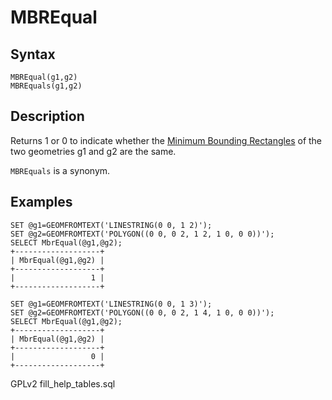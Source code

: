 
# MBREqual

## Syntax


```
MBREqual(g1,g2)
MBREquals(g1,g2)
```

## Description


Returns 1 or 0 to indicate whether the [Minimum Bounding Rectangles](mbr-definition.md) of the two geometries g1 and g2 are the same.


`MBREquals` is a synonym.


## Examples


```
SET @g1=GEOMFROMTEXT('LINESTRING(0 0, 1 2)');
SET @g2=GEOMFROMTEXT('POLYGON((0 0, 0 2, 1 2, 1 0, 0 0))');
SELECT MbrEqual(@g1,@g2);
+-------------------+
| MbrEqual(@g1,@g2) |
+-------------------+
|                 1 |
+-------------------+

SET @g1=GEOMFROMTEXT('LINESTRING(0 0, 1 3)');
SET @g2=GEOMFROMTEXT('POLYGON((0 0, 0 2, 1 4, 1 0, 0 0))');
SELECT MbrEqual(@g1,@g2);
+-------------------+
| MbrEqual(@g1,@g2) |
+-------------------+
|                 0 |
+-------------------+
```


GPLv2 fill_help_tables.sql

